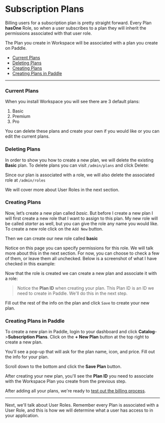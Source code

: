# Subscription Plans
Billing users for a subscription plan is pretty straight forward. Every Plan **hasOne** Role, so when a user subscribes to a plan they will inherit the permissions associated with that user role.

The Plan you create in Workspace will be associated with a plan you create on Paddle.

- [Current Plans](#current-plans)
- [Deleting Plans](#delete-plans)
- [Creating Plans](#create-plans)
- [Creating Plans in Paddle](#create-plans-paddle)

---

<a name="current-plans"></a>
### Current Plans

When you install Workspace you will see there are 3 default plans:

1. Basic
2. Premium
3. Pro

You can delete these plans and create your own if you would like or you can edit the current plans.

<a name="delete-plans"></a>
### Deleting Plans

In order to show you how to create a new plan, we will delete the existing **Basic** plan. To delete plans you can visit `/admin/plans` and click Delete:

Since our plan is associated with a role, we will also delete the associated role at `/admin/roles`

We will cover more about User Roles in the next section.

<a name="create-plans"></a>
### Creating Plans

Now, let’s create a new plan called *basic*. But before I create a new plan I will first create a new role that I want to assign to this plan. My new role will be called *starter* as well, but you can give the role any name you would like. To create a new role click on the `Add New` button.

Then we can create our new role called **basic**

Notice on this page you can specify permissions for this role. We will talk more about this in the next section. For now, you can choose to check a few of them, or leave them all unchecked. Below is a screenshot of what I have checked in this example:

Now that the role is created we can create a new plan and associate it with a role:

> Notice the **Plan ID** when creating your plan. This Plan ID is an ID we need to create in Paddle. We'll do this in the next step.

Fill out the rest of the info on the plan and click `Save` to create your new plan.

<a name="create-plans-paddle"></a>
### Creating Plans in Paddle

To create a new plan in Paddle, login to your dashboard and click **Catalog**->**Subscription Plans**. Click on the **+ New Plan** button at the top right to create a new plan.

You'll see a pop-up that will ask for the plan name, icon, and price. Fill out the info for your plan.

Scroll down to the bottom and click the **Save Plan** button.

After creating your new plan, you'll see the **Plan ID** you need to associate with the Workspace Plan you create from the previous step.

After adding all your plans, we're ready to [test out the billing process](/docs/features/billing#test-billing).

---

Next, we'll talk about User Roles. Remember every Plan is associated with a User Role, and this is how we will determine what a user has access to in your application.
